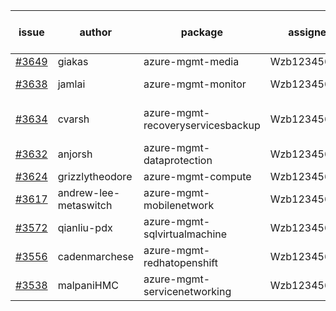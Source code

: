 | issue | author | package | assignee | bot advice | created date of issue | target release date | date from target |
| ------ | ------ | ------ | ------ | ------ | ------ | ------ | :-----: |
| [#3649](https://github.com/Azure/sdk-release-request/issues/3649) | giakas | azure-mgmt-media | Wzb123456789 | new issue. | 01-12 | 01-27 |  |
| [#3638](https://github.com/Azure/sdk-release-request/issues/3638) | jamlai | azure-mgmt-monitor | Wzb123456789 | new issue. MultiAPI | 01-11 | 01-27 |  |
| [#3634](https://github.com/Azure/sdk-release-request/issues/3634) | cvarsh | azure-mgmt-recoveryservicesbackup | Wzb123456789 | Attention to inconsistent tag MultiAPI | 01-11 | 01-27 |  |
| [#3632](https://github.com/Azure/sdk-release-request/issues/3632) | anjorsh | azure-mgmt-dataprotection | Wzb123456789 |  | 01-10 | 01-27 |  |
| [#3624](https://github.com/Azure/sdk-release-request/issues/3624) | grizzlytheodore | azure-mgmt-compute | Wzb123456789 |  | 01-10 | 01-27 |  |
| [#3617](https://github.com/Azure/sdk-release-request/issues/3617) | andrew-lee-metaswitch | azure-mgmt-mobilenetwork | Wzb123456789 |  | 01-05 | 01-27 |  |
| [#3572](https://github.com/Azure/sdk-release-request/issues/3572) | qianliu-pdx | azure-mgmt-sqlvirtualmachine | Wzb123456789 |  | 12-17 | 01-27 |  |
| [#3556](https://github.com/Azure/sdk-release-request/issues/3556) | cadenmarchese | azure-mgmt-redhatopenshift | Wzb123456789 |  | 12-09 | 01-27 |  |
| [#3538](https://github.com/Azure/sdk-release-request/issues/3538) | malpaniHMC | azure-mgmt-servicenetworking | Wzb123456789 | new comment. | 12-06 | 01-27 |  |
